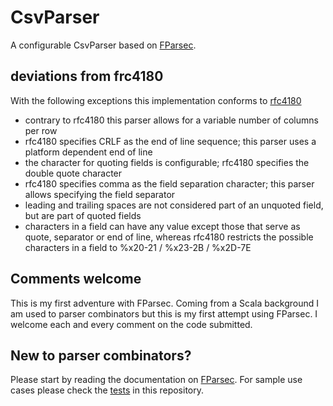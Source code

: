 # CsvParser
A configurable CsvParser based on [FParsec](http://www.quanttec.com/fparsec/).

## deviations from frc4180
With the following exceptions this implementation conforms to [rfc4180](https://tools.ietf.org/html/rfc4180)

* contrary to rfc4180 this parser allows for a variable number of columns per row
* rfc4180 specifies CRLF as the end of line sequence; this parser uses a platform dependent end of line
* the character for quoting fields is configurable; rfc4180 specifies the double quote character
* rfc4180 specifies comma as the field separation character; this parser allows specifying the field separator
* leading and trailing spaces are not considered part of an unquoted field, but are part of quoted fields
* characters in a field can have any value except those that serve as quote, separator or end of line, whereas rfc4180 restricts the possible characters in a field to %x20-21 / %x23-2B / %x2D-7E

## Comments welcome
This is my first adventure with FParsec. Coming from a Scala background I am used to parser combinators but this is my first attempt using FParsec. I welcome each and every comment on the code submitted.

## New to parser combinators?
Please start by reading the documentation on [FParsec](http://www.quanttec.com/fparsec/). For sample use cases please check the [tests](https://github.com/jwluiten/CsvParser/blob/master/Csv.test/Tests.fs) in this repository.
